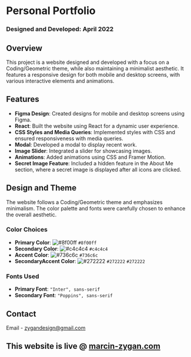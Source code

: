 # Personal Portfolio

### Designed and Developed: April 2022

## Overview

This project is a website designed and developed with a focus on a Coding/Geometric theme, while also maintaining a minimalist aesthetic. It features a responsive design for both mobile and desktop screens, with various interactive elements and animations.

## Features

- **Figma Design**: Created designs for mobile and desktop screens using Figma.
- **React**: Built the website using React for a dynamic user experience.
- **CSS Styles and Media Queries**: Implemented styles with CSS and ensured responsiveness with media queries.
- **Modal**: Developed a modal to display recent work.
- **Image Slider**: Integrated a slider for showcasing images.
- **Animations**: Added animations using CSS and Framer Motion.
- **Secret Image Feature**: Included a hidden feature in the About Me section, where a secret image is displayed after all icons are clicked.

## Design and Theme

The website follows a Coding/Geometric theme and emphasizes minimalism. The color palette and fonts were carefully chosen to enhance the overall aesthetic.

### Color Choices

- **Primary Color**: ![#8f00ff](https://via.placeholder.com/10/8f00ff/000000?text=+) `#8f00ff`
- **Secondary Color**: ![#c4c4c4](https://via.placeholder.com/10/c4c4c4/000000?text=+) `#c4c4c4`
- **Accent Color**: ![#736c6c](https://via.placeholder.com/10/736c6c/000000?text=+) `#736c6c`
- **SecondaryAccent Color**: ![#272222](https://via.placeholder.com/10/272222/000000?text=+) `#272222` <span style='#272222'>`#272222`</span>

### Fonts Used

- **Primary Font**: `"Inter", sans-serif`
- **Secondary Font**: `"Poppins", sans-serif`



## Contact

Email - [zygandesign@gmail.com](mailto:zygandesign@gmail.com)


## This website is live @ <a href="https://marcin-zygan.com">marcin-zygan.com</a>

